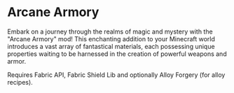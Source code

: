# Arcane Armory

Embark on a journey through the realms of magic and mystery with the "Arcane Armory" mod! This enchanting addition to your Minecraft world introduces a vast array of fantastical materials, each possessing unique properties waiting to be harnessed in the creation of powerful weapons and armor.

Requires Fabric API, Fabric Shield Lib and optionally Alloy Forgery (for alloy recipes).

